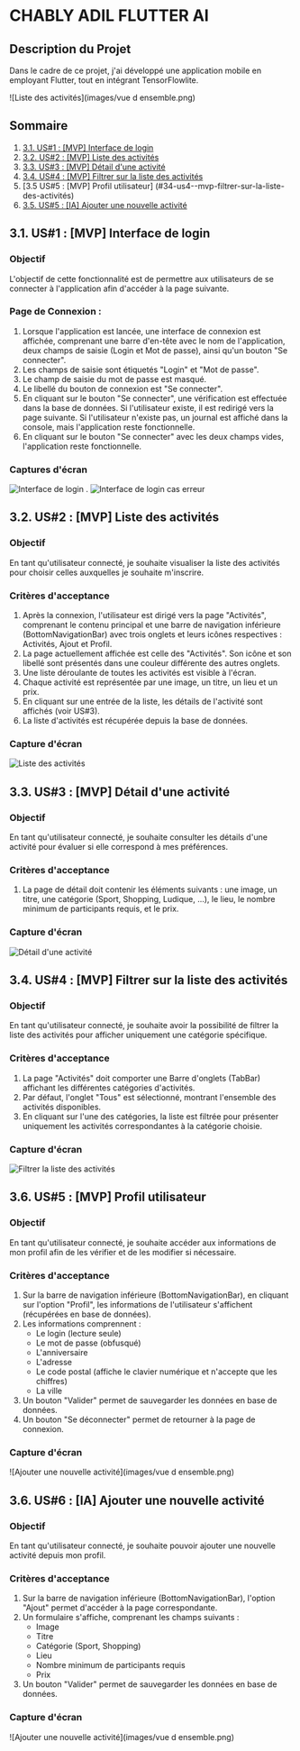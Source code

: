 # CHABLY ADIL FLUTTER AI

## Description du Projet
Dans le cadre de ce projet, j'ai développé une application mobile en employant Flutter, tout en intégrant TensorFlowlite.

![Liste des activités](images/vue d ensemble.png)

## Sommaire
1. [3.1. US#1 : [MVP] Interface de login](#31-us1--mvp-interface-de-login)
2. [3.2. US#2 : [MVP] Liste des activités](#32-us2--mvp-liste-des-activités)
3. [3.3. US#3 : [MVP] Détail d'une activité](#33-us3--mvp-détail-dune-activité)
4. [3.4. US#4 : [MVP] Filtrer sur la liste des activités](#34-us4--mvp-filtrer-sur-la-liste-des-activités)
5. [3.5 US#5 : [MVP] Profil utilisateur] (#34-us4--mvp-filtrer-sur-la-liste-des-activités)
6. [3.5. US#5 : [IA] Ajouter une nouvelle activité](#35-us5--ia-ajouter-une-nouvelle-activité)

## 3.1. US#1 : [MVP] Interface de login

### Objectif
L'objectif de cette fonctionnalité est de permettre aux utilisateurs de se connecter à l'application afin d'accéder à la page suivante.

### Page de Connexion :
1. Lorsque l'application est lancée, une interface de connexion est affichée, comprenant une barre d'en-tête avec le nom de l'application, deux champs de saisie (Login et Mot de passe), ainsi qu'un bouton "Se connecter".
2. Les champs de saisie sont étiquetés "Login" et "Mot de passe".
3. Le champ de saisie du mot de passe est masqué.
4. Le libellé du bouton de connexion est "Se connecter".
5. En cliquant sur le bouton "Se connecter", une vérification est effectuée dans la base de données. Si l'utilisateur existe, il est redirigé vers la page suivante. Si l'utilisateur n'existe pas, un journal est affiché dans la console, mais l'application reste fonctionnelle.
6. En cliquant sur le bouton "Se connecter" avec les deux champs vides, l'application reste fonctionnelle.


### Captures d'écran
![Interface de login](images/1.png)
.
![Interface de login cas erreur](images/2.png)

## 3.2. US#2 : [MVP] Liste des activités

### Objectif
En tant qu'utilisateur connecté, je souhaite visualiser la liste des activités pour choisir celles auxquelles je souhaite m'inscrire.

### Critères d'acceptance
1. Après la connexion, l'utilisateur est dirigé vers la page "Activités", comprenant le contenu principal et une barre de navigation inférieure (BottomNavigationBar) avec trois onglets et leurs icônes respectives : Activités, Ajout et Profil.
2. La page actuellement affichée est celle des "Activités". Son icône et son libellé sont présentés dans une couleur différente des autres onglets.
3. Une liste déroulante de toutes les activités est visible à l'écran.
4. Chaque activité est représentée par une image, un titre, un lieu et un prix.
5. En cliquant sur une entrée de la liste, les détails de l'activité sont affichés (voir US#3).
6. La liste d'activités est récupérée depuis la base de données.


### Capture d'écran
![Liste des activités](images/3.png)

## 3.3. US#3 : [MVP] Détail d'une activité

### Objectif
En tant qu'utilisateur connecté, je souhaite consulter les détails d'une activité pour évaluer si elle correspond à mes préférences.

### Critères d'acceptance
1. La page de détail doit contenir les éléments suivants : une image, un titre, une catégorie (Sport, Shopping, Ludique, ...), le lieu, le nombre minimum de participants requis, et le prix.


### Capture d'écran
![Détail d'une activité](images/3.1.png)

## 3.4. US#4 : [MVP] Filtrer sur la liste des activités

### Objectif
En tant qu'utilisateur connecté, je souhaite avoir la possibilité de filtrer la liste des activités pour afficher uniquement une catégorie spécifique.

### Critères d'acceptance
1. La page "Activités" doit comporter une Barre d'onglets (TabBar) affichant les différentes catégories d'activités.
2. Par défaut, l'onglet "Tous" est sélectionné, montrant l'ensemble des activités disponibles.
3. En cliquant sur l'une des catégories, la liste est filtrée pour présenter uniquement les activités correspondantes à la catégorie choisie.


### Capture d'écran
![Filtrer la liste des activités](images/4.png)

## 3.6. US#5 : [MVP] Profil utilisateur

### Objectif
En tant qu'utilisateur connecté, je souhaite accéder aux informations de mon profil afin de les vérifier et de les modifier si nécessaire.

### Critères d'acceptance
1. Sur la barre de navigation inférieure (BottomNavigationBar), en cliquant sur l'option "Profil", les informations de l'utilisateur s'affichent (récupérées en base de données).
2. Les informations comprennent :
   - Le login (lecture seule)
   - Le mot de passe (obfusqué)
   - L'anniversaire
   - L'adresse
   - Le code postal (affiche le clavier numérique et n'accepte que les chiffres)
   - La ville
3. Un bouton "Valider" permet de sauvegarder les données en base de données.
4. Un bouton "Se déconnecter" permet de retourner à la page de connexion.



### Capture d'écran
![Ajouter une nouvelle activité](images/vue d ensemble.png)

## 3.6. US#6 : [IA] Ajouter une nouvelle activité

### Objectif
En tant qu'utilisateur connecté, je souhaite pouvoir ajouter une nouvelle activité depuis mon profil.

### Critères d'acceptance
1. Sur la barre de navigation inférieure (BottomNavigationBar), l'option "Ajout" permet d'accéder à la page correspondante.
2. Un formulaire s'affiche, comprenant les champs suivants :
   - Image
   - Titre
   - Catégorie (Sport, Shopping)
   - Lieu
   - Nombre minimum de participants requis
   - Prix
3. Un bouton "Valider" permet de sauvegarder les données en base de données.


### Capture d'écran
![Ajouter une nouvelle activité](images/vue d ensemble.png)


